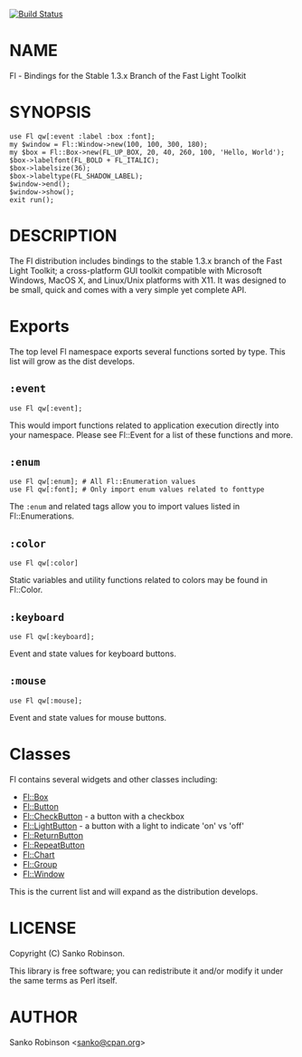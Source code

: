 [![Build Status](https://travis-ci.org/sanko/Fl.pm.svg?branch=master)](https://travis-ci.org/sanko/Fl.pm)
# NAME

Fl - Bindings for the Stable 1.3.x Branch of the Fast Light Toolkit

# SYNOPSIS

    use Fl qw[:event :label :box :font];
    my $window = Fl::Window->new(100, 100, 300, 180);
    my $box = Fl::Box->new(FL_UP_BOX, 20, 40, 260, 100, 'Hello, World');
    $box->labelfont(FL_BOLD + FL_ITALIC);
    $box->labelsize(36);
    $box->labeltype(FL_SHADOW_LABEL);
    $window->end();
    $window->show();
    exit run();

# DESCRIPTION

The Fl distribution includes bindings to the stable 1.3.x branch of the Fast
Light Toolkit; a cross-platform GUI toolkit compatible with Microsoft Windows,
MacOS X, and Linux/Unix platforms with X11. It was designed to be small, quick
and comes with a very simple yet complete API.

# Exports

The top level Fl namespace exports several functions sorted by type. This list
will grow as the dist develops.

## `:event`

    use Fl qw[:event];

This would import functions related to application execution directly into
your namespace. Please see Fl::Event for a list of these functions and
more.

## `:enum`

    use Fl qw[:enum]; # All Fl::Enumeration values
    use Fl qw[:font]; # Only import enum values related to fonttype

The `:enum` and related tags allow you to import values listed in
Fl::Enumerations.

## `:color`

    use Fl qw[:color]

Static variables and utility functions related to colors may be found in
Fl::Color.

## `:keyboard`

    use Fl qw[:keyboard];

Event and state values for keyboard buttons.

## `:mouse`

    use Fl qw[:mouse];

Event and state values for mouse buttons.

# Classes

Fl contains several widgets and other classes including:

- [Fl::Box](https://metacpan.org/pod/Fl::Box)
- [Fl::Button](https://metacpan.org/pod/Fl::Button)
- [Fl::CheckButton](https://metacpan.org/pod/Fl::CheckButton) - a button with a checkbox
- [Fl::LightButton](https://metacpan.org/pod/Fl::LightButton) - a button with a light to indicate 'on' vs 'off'
- [Fl::ReturnButton](https://metacpan.org/pod/Fl::ReturnButton)
- [Fl::RepeatButton](https://metacpan.org/pod/Fl::RepeatButton)
- [Fl::Chart](https://metacpan.org/pod/Fl::Chart)
- [Fl::Group](https://metacpan.org/pod/Fl::Group)
- [Fl::Window](https://metacpan.org/pod/Fl::Window)

This is the current list and will expand as the distribution develops.

# LICENSE

Copyright (C) Sanko Robinson.

This library is free software; you can redistribute it and/or modify
it under the same terms as Perl itself.

# AUTHOR

Sanko Robinson &lt;sanko@cpan.org>
